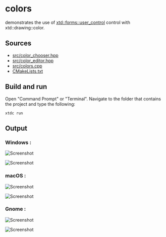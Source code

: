 # colors

demonstrates the use of [xtd::forms::user_control](https://gammasoft71.github.io/xtd/reference_guides/latest/classxtd_1_1forms_1_1user__control.html) control with xtd::drawing::color.

## Sources

* [src/color_chooser.hpp](src/color_chooser.hpp)
* [src/color_editor.hpp](src/color_editor.hpp)
* [src/colors.cpp](src/colors.cpp)
* [CMakeLists.txt](CMakeLists.txt)

## Build and run

Open "Command Prompt" or "Terminal". Navigate to the folder that contains the project and type the following:

```shell
xtdc run
```

## Output

### Windows :

![Screenshot](../../../../docs/pictures/examples/colors_w.png)

![Screenshot](../../../../docs/pictures/examples/colors_wd.png)

### macOS :

![Screenshot](../../../../docs/pictures/examples/colors_m.png)

![Screenshot](../../../../docs/pictures/examples/colors_md.png)

### Gnome :

![Screenshot](../../../../docs/pictures/examples/colors_g.png)

![Screenshot](../../../../docs/pictures/examples/colors_gd.png)
